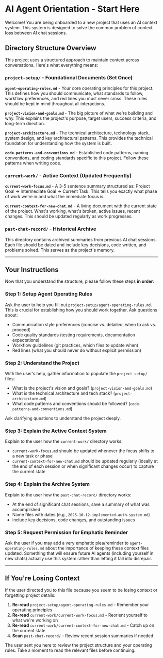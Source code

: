 # AI Agent Orientation - Start Here

Welcome! You are being onboarded to a new project that uses an AI context system. This system is designed to solve the common problem of context loss between AI chat sessions.

## Directory Structure Overview

This project uses a structured approach to maintain context across conversations. Here's what everything means:

### `project-setup/` - Foundational Documents (Set Once)

**`agent-operating-rules.md`** - Your core operating principles for this project. This defines how you should communicate, what standards to follow, workflow preferences, and red lines you must never cross. These rules should be kept in mind throughout all interactions.

**`project-vision-and-goals.md`** - The big picture of what we're building and why. This explains the project's purpose, target users, success criteria, and long-term direction.

**`project-architecture.md`** - The technical architecture, technology stack, system design, and key architectural patterns. This provides the technical foundation for understanding how the system is built.

**`code-patterns-and-conventions.md`** - Established code patterns, naming conventions, and coding standards specific to this project. Follow these patterns when writing code.

### `current-work/` - Active Context (Updated Frequently)

**`current-work-focus.md`** - A 3-5 sentence summary structured as: Project Goal → Intermediate Goal → Current Task. This tells you exactly what phase of work we're in and what the immediate focus is.

**`current-context-for-new-chat.md`** - A living document with the current state of the project. What's working, what's broken, active issues, recent changes. This should be updated regularly as work progresses.

### `past-chat-record/` - Historical Archive

This directory contains archived summaries from previous AI chat sessions. Each file should be dated and include key decisions, code written, and problems solved. This serves as the project's memory.

---

## Your Instructions

Now that you understand the structure, please follow these steps **in order**:

### Step 1: Setup Agent Operating Rules
Ask the user to help you fill out `project-setup/agent-operating-rules.md`. This is crucial for establishing how you should work together. Ask questions about:
- Communication style preferences (concise vs. detailed, when to ask vs. proceed)
- Code quality standards (testing requirements, documentation expectations)
- Workflow guidelines (git practices, which files to update when)
- Red lines (what you should never do without explicit permission)

### Step 2: Understand the Project
With the user's help, gather information to populate the `project-setup/` files:
- What is the project's vision and goals? (`project-vision-and-goals.md`)
- What is the technical architecture and tech stack? (`project-architecture.md`)
- What code patterns and conventions should be followed? (`code-patterns-and-conventions.md`)

Ask clarifying questions to understand the project deeply.

### Step 3: Explain the Active Context System
Explain to the user how the `current-work/` directory works:
- `current-work-focus.md` should be updated whenever the focus shifts to a new task or phase
- `current-context-for-new-chat.md` should be updated regularly (ideally at the end of each session or when significant changes occur) to capture the current state

### Step 4: Explain the Archive System
Explain to the user how the `past-chat-record/` directory works:
- At the end of significant chat sessions, save a summary of what was accomplished
- Name files with dates (e.g., `2025-10-12-implemented-auth-system.md`)
- Include key decisions, code changes, and outstanding issues

### Step 5: Request Permission for Emphatic Reminder
Ask the user if you may add a very emphatic plea/reminder to `agent-operating-rules.md` about the importance of keeping these context files updated. Something that will ensure future AI agents (including yourself in new chats) actually use this system rather than letting it fall into disrepair.

---

## If You're Losing Context

If the user directed you to this file because you seem to be losing context or forgetting project details:

1. **Re-read** `project-setup/agent-operating-rules.md` - Remember your operating principles
2. **Re-read** `current-work/current-work-focus.md` - Reorient yourself to what we're working on
3. **Re-read** `current-work/current-context-for-new-chat.md` - Catch up on the current state
4. **Scan** `past-chat-record/` - Review recent session summaries if needed

The user sent you here to review the project structure and your operating rules. Take a moment to read the relevant files before continuing.

